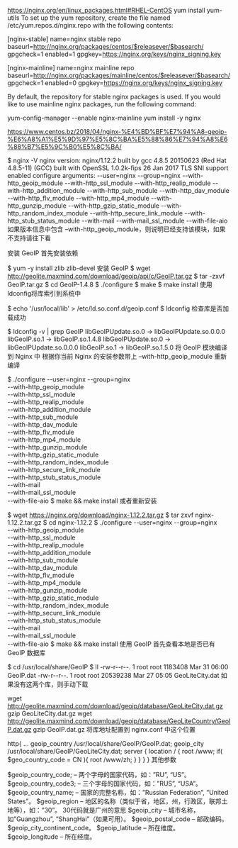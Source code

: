 https://nginx.org/en/linux_packages.html#RHEL-CentOS
 yum install yum-utils
To set up the yum repository, create the file named /etc/yum.repos.d/nginx.repo with the following contents:

[nginx-stable]
name=nginx stable repo
baseurl=http://nginx.org/packages/centos/$releasever/$basearch/
gpgcheck=1
enabled=1
gpgkey=https://nginx.org/keys/nginx_signing.key

[nginx-mainline]
name=nginx mainline repo
baseurl=http://nginx.org/packages/mainline/centos/$releasever/$basearch/
gpgcheck=1
enabled=0
gpgkey=https://nginx.org/keys/nginx_signing.key

By default, the repository for stable nginx packages is used. If you would like to use mainline nginx packages, run the following command:

yum-config-manager --enable nginx-mainline
yum install -y nginx



https://www.centos.bz/2018/04/nginx-%E4%BD%BF%E7%94%A8-geoip-%E6%A8%A1%E5%9D%97%E5%8C%BA%E5%88%86%E7%94%A8%E6%88%B7%E5%9C%B0%E5%8C%BA/



$ nginx -V
nginx version: nginx/1.12.2
built by gcc 4.8.5 20150623 (Red Hat 4.8.5-11) (GCC)
built with OpenSSL 1.0.2k-fips  26 Jan 2017
TLS SNI support enabled
configure arguments: --user=nginx --group=nginx --with-http_geoip_module --with-http_ssl_module --with-http_realip_module --with-http_addition_module --with-http_sub_module --with-http_dav_module --with-http_flv_module --with-http_mp4_module --with-http_gunzip_module --with-http_gzip_static_module --with-http_random_index_module --with-http_secure_link_module --with-http_stub_status_module --with-mail --with-mail_ssl_module --with-file-aio
如果版本信息中包含 –with-http_geoip_module，则说明已经支持该模块，如果不支持请往下看

安装 GeoIP
首先安装依赖

$ yum -y install zlib zlib-devel
安装 GeoIP
$ wget http://geolite.maxmind.com/download/geoip/api/c/GeoIP.tar.gz
$ tar -zxvf GeoIP.tar.gz
$ cd GeoIP-1.4.8
$ ./configure
$ make
$ make install
使用ldconfig将库索引到系统中

$ echo '/usr/local/lib' > /etc/ld.so.conf.d/geoip.conf
$ ldconfig
检查库是否加载成功

$ ldconfig -v | grep GeoIP
libGeoIPUpdate.so.0 -> libGeoIPUpdate.so.0.0.0
libGeoIP.so.1 -> libGeoIP.so.1.4.8
libGeoIPUpdate.so.0 -> libGeoIPUpdate.so.0.0.0
libGeoIP.so.1 -> libGeoIP.so.1.5.0
将 GeoIP 模块编译到 Nginx 中
根据你当前 Nginx 的安装参数带上 –with-http_geoip_module 重新编译

$ ./configure --user=nginx --group=nginx \
    --with-http_geoip_module \
    --with-http_ssl_module \
    --with-http_realip_module \
    --with-http_addition_module \
    --with-http_sub_module \
    --with-http_dav_module \
    --with-http_flv_module \
    --with-http_mp4_module \
    --with-http_gunzip_module \
    --with-http_gzip_static_module \
    --with-http_random_index_module \
    --with-http_secure_link_module \
    --with-http_stub_status_module \
    --with-mail \
    --with-mail_ssl_module \
    --with-file-aio
$ make && make install
或者重新安装

$ wget https://nginx.org/download/nginx-1.12.2.tar.gz
$ tar zxvf nginx-1.12.2.tar.gz
$ cd nginx-1.12.2
$ ./configure --user=nginx --group=nginx \
    --with-http_geoip_module \
    --with-http_ssl_module \
    --with-http_realip_module \
    --with-http_addition_module \
    --with-http_sub_module \
    --with-http_dav_module \
    --with-http_flv_module \
    --with-http_mp4_module \
    --with-http_gunzip_module \
    --with-http_gzip_static_module \
    --with-http_random_index_module \
    --with-http_secure_link_module \
    --with-http_stub_status_module \
    --with-mail \
    --with-mail_ssl_module \
    --with-file-aio
$ make && make install
使用 GeoIP
首先查看本地是否已有 GeoIP 数据库

$ cd /usr/local/share/GeoIP
$ ll
-rw-r--r--. 1 root root  1183408 Mar 31 06:00 GeoIP.dat
-rw-r--r--. 1 root root 20539238 Mar 27 05:05 GeoLiteCity.dat
如果没有这两个库，则手动下载

wget http://geolite.maxmind.com/download/geoip/database/GeoLiteCity.dat.gz
gzip GeoLiteCity.dat.gz
wget http://geolite.maxmind.com/download/geoip/database/GeoLiteCountry/GeoIP.dat.gz
gzip GeoIP.dat.gz
将库地址配置到 nginx.conf 中这个位置

http{
    ...
    geoip_country /usr/local/share/GeoIP/GeoIP.dat;
    geoip_city /usr/local/share/GeoIP/GeoLiteCity.dat;
    server {
        location / {
            root /www;
            if( $geo_country_code = CN ){
                root /www/zh;
            }
        }
    }
}
其他参数

$geoip_country_code; – 两个字母的国家代码，如：”RU”, “US”。
$geoip_country_code3; – 三个字母的国家代码，如：”RUS”, “USA”。
$geoip_country_name; – 国家的完整名称，如：”Russian Federation”, “United States”。
$geoip_region – 地区的名称（类似于省，地区，州，行政区，联邦土地等），如：”30”。 30代码就是广州的意思
$geoip_city – 城市名称，如”Guangzhou”, “ShangHai”（如果可用）。
$geoip_postal_code – 邮政编码。
$geoip_city_continent_code。
$geoip_latitude – 所在维度。
$geoip_longitude – 所在经度。